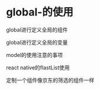 # global-的使用

global进行定义全局的组件

global进行定义全局的变量

model的使用注意的事项

react native的flastList使用

定制一个组件像京东的筛选的组件一样
